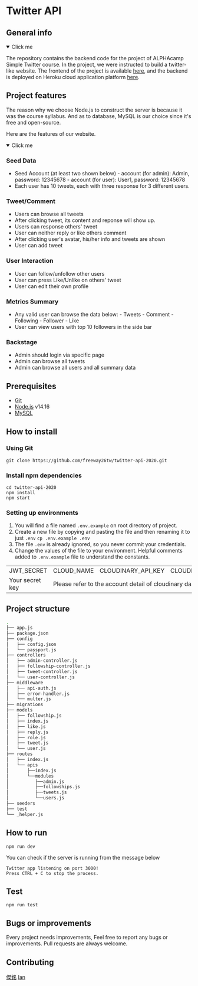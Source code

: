 # Twitter API

## General info

<details open><summary>Click me</summary>

The repository contains the backend code for the project of ALPHAcamp Simple Twitter course. In the project, we were instructed to build a twitter-like website. The frontend of the project is available [here](https://), and the backend is deployed on Heroku cloud application platform [here](https://dry-lowlands-42863.herokuapp.com).

</details>

## Project features
The reason why we choose Node.js to construct the server is because it was the course syllabus. And as to database, MySQL is our choice since it's free and open-source.

Here are the features of our website.

<details open><summary>Click me</summary>
    
### Seed Data
* Seed Account (at least two shown below)
       - account (for admin): Admin, password: 12345678
       - account (for user): User1, password: 12345678
* Each user has 10 tweets, each with three response for 3 different users.

### Tweet/Comment
* Users can browse all tweets
* After clicking tweet, its content and reponse will show up.
* Users can response others' tweet
* User can neither reply or like others comment
* After clicking user's avatar, his/her info and tweets are shown
* User can add tweet

### User Interaction
* User can follow/unfollow other users
* User can press Like/Unlike on others' tweet
* User can edit their own profile

### Metrics Summary
* Any valid user can browse the data below:
       - Tweets
       - Comment
       - Following
       - Follower
       - Like
* User can view users with top 10 followers in the side bar

### Backstage
* Admin should login via specific page
* Admin can browse all tweets
* Admin can browse all users and all summary data

</details>

## Prerequisites
* [Git](https://git-scm.com/)
* [Node.js](https://nodejs.org/en) v14.16
* [MySQL](https://www.mysql.com/)

## How to install
### Using Git
```
git clone https://github.com/freeway26tw/twitter-api-2020.git
```
### Install npm dependencies
```
cd twitter-api-2020
npm install
npm start
```

### Setting up environments
1. You will find a file named `.env.example` on root directory of project.
2.  Create a new file by copying and pasting the file and then renaming it to just `.env`
`cp .env.example .env`
4. The file `.env` is already ignored, so you never commit your credentials.
5. Change the values of the file to your environment. Helpful comments added to `.env.example` file to understand the constants.

<table>
  <tr>
    <td>JWT_SECRET</td>
    <td>CLOUD_NAME</td>
    <td>CLOUDINARY_API_KEY</td>
    <td>CLOUDINARY_API_SECRET</td>
  </tr>
  <tr>
    <td>Your secret key</td>
    <td colspan="3">Please refer to the account detail of cloudinary dashboard</td>
  </tr>
</table>


## Project structure
```sh
.
├── app.js
├── package.json
├── config
│   ├── config.json
│   └── passport.js
├── controllers
│   ├── admin-controller.js
│   ├── followship-controller.js
│   ├── tweet-controller.js
│   └── user-controller.js
├── middleware
│   ├── api-auth.js
│   ├── error-handler.js
│   └── multer.js
├── migrations
├── models
│   ├── followship.js
│   ├── index.js
│   ├── like.js
│   ├── reply.js
│   ├── role.js
│   ├── tweet.js
│   └── user.js
├── routes
│   ├── index.js
│   └── apis
│       ├──index.js
│       └──modules
│          ├──admin.js
│          ├──followships.js
│          ├──tweets.js
│          └──users.js
├── seeders
├── test
└── _helper.js
```

## How to run
```
npm run dev
```
You can check if the server is running from the message below
```
Twitter app listening on port 3000!
Press CTRL + C to stop the process.
```

## Test
`npm run test`

## Bugs or improvements
Every project needs improvements, Feel free to report any bugs or improvements. Pull requests are always welcome.

## Contributing
[傑銘](https://github.com/freeway26tw)
[Ian](https://github.com/Ian920511)